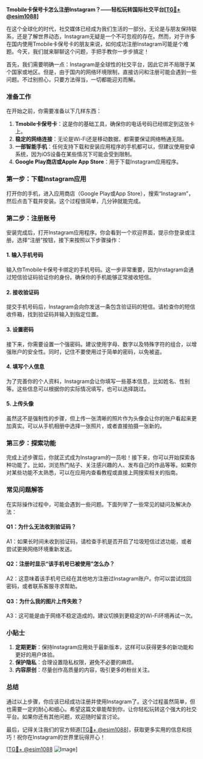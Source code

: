**Tmobile卡保号卡怎么注册Instagram？——轻松玩转国际社交平台[[TG💪+ @esim1088](https://t.me/s/esim1088)]**

在这个全球化的时代，社交媒体已经成为我们生活的一部分。无论是与朋友保持联系，还是了解世界动态，Instagram无疑是一个不可忽视的存在。然而，对于许多在国内使用Tmobile卡保号卡的朋友来说，如何成功注册Instagram可能是个难题。今天，我们就来聊聊这个问题，手把手教你一步步搞定！

首先，我们需要明确一点：Instagram是全球性的社交平台，因此它并不局限于某个国家或地区。但是，由于国内的网络环境限制，直接访问和注册可能会遇到一些问题。不过别担心，只要方法得当，一切都能迎刃而解。

### **准备工作**
在开始之前，你需要准备以下几样东西：
1. **Tmobile卡保号卡**：这是你的基础工具，确保你的电话号码已经绑定到这张卡上。
2. **稳定的网络连接**：无论是Wi-Fi还是移动数据，都需要保证网络畅通无阻。
3. **一部智能手机**：任何支持下载和安装应用程序的手机都可以，但建议使用安卓系统，因为iOS设备在某些情况下可能会受到限制。
4. **Google Play商店或Apple App Store**：用于下载Instagram应用程序。

### **第一步：下载Instagram应用**
打开你的手机，进入应用商店（Google Play或App Store），搜索“Instagram”，然后点击下载并安装。这个过程很简单，几分钟就能完成。

### **第二步：注册账号**
安装完成后，打开Instagram应用程序。你会看到一个欢迎界面，提示你登录或注册。选择“注册”按钮，接下来按照以下步骤操作：

#### **1. 输入手机号码**
输入你Tmobile卡保号卡绑定的手机号码。这一步非常重要，因为Instagram会通过短信验证码验证你的身份。确保你的手机能够正常接收短信。

#### **2. 接收验证码**
提交手机号码后，Instagram会向你发送一条包含验证码的短信。请检查你的短信收件箱，找到验证码并输入到指定位置。

#### **3. 设置密码**
接下来，你需要设置一个强密码。建议使用字母、数字以及特殊字符的组合，以增强账户的安全性。同时，记住不要使用过于简单的密码，以免被盗。

#### **4. 填写个人信息**
为了完善你的个人资料，Instagram会让你填写一些基本信息，比如姓名、性别等。这些信息可以根据你的实际情况填写，也可以选择跳过。

#### **5. 上传头像**
虽然这不是强制性的步骤，但上传一张清晰的照片作为头像会让你的账户看起来更加真实。可以从手机相册中选择一张照片，或者直接拍摄一张新的。

### **第三步：探索功能**
完成上述步骤后，你就正式成为Instagram的一员啦！接下来，你可以开始探索各种功能了。比如，浏览热门帖子、关注感兴趣的人、发布自己的作品等等。如果你对某些功能不太熟悉，可以在应用内查看教程或直接上网搜索相关的指南。

### **常见问题解答**
在实际操作过程中，可能会遇到一些问题。下面列举了一些常见的疑问及解决办法：

#### **Q1：为什么无法收到验证码？**
A1：如果长时间未收到验证码，请检查手机是否开启了垃圾短信过滤功能，或者尝试更换网络环境重新发送。

#### **Q2：注册时显示“该手机号已被使用”怎么办？**
A2：这意味着该手机号已经在其他地方注册过Instagram账户。你可以尝试找回密码，或者联系客服寻求帮助。

#### **Q3：为什么我的图片上传失败？**
A3：这可能是由于网络不稳定造成的。建议切换到更稳定的Wi-Fi环境再试一次。

### **小贴士**
1. **定期更新**：保持Instagram应用处于最新版本，这样可以获得更多的新功能和更好的用户体验。
2. **保护隐私**：合理设置隐私权限，避免不必要的麻烦。
3. **内容原创**：尽量创作高质量的内容，吸引更多的粉丝关注。

### **总结**
通过以上步骤，你应该已经成功注册并使用Instagram了。这个过程虽然简单，但也需要一定的耐心和细心。希望这篇文章能帮到你，让你轻松玩转这个强大的社交平台。如果你还有其他问题，欢迎随时留言讨论。

最后，记得关注我们的官方频道[[TG💪+ @esim1088](https://t.me/s/esim1088)]，获取更多实用的信息和技巧！祝你在Instagram的世界里玩得开心！

[[TG💪+ @esim1088](https://t.me/s/esim1088) ![Image](https://i.postimg.cc/4NQfJmqS/Snipaste-2025-05-13-00-14-12.png)]